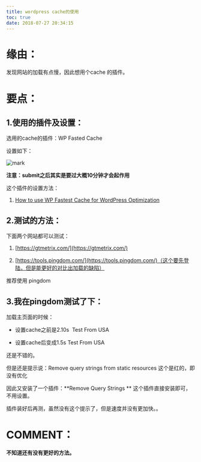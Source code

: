```yaml
---
title: wordpress cache的使用
toc: true
date: 2018-07-27 20:34:15
---
```


# 缘由：

发现网站的加载有点慢，因此想用个cache 的插件。


# 要点：




## 1.使用的插件及设置：


选用的cache的插件：WP Fasted Cache

设置如下：


![mark](http://pacdb2bfr.bkt.clouddn.com/blog/image/180727/Jm11BDLbkL.png?imageslim)

**注意：submit之后其实是要过大概10分钟才会起作用**

这个插件的设置方法：




  1. [How to use WP Fastest Cache for WordPress Optimization](https://www.youtube.com/watch?v=oJyjFHc34RM)




## 2.测试的方法：


下面两个网站都可以测试：




  1. [https://gtmetrix.com/](https://gtmetrix.com/)


  2. [https://tools.pingdom.com/](https://tools.pingdom.com/)（这个要先登陆，但是能更好的对比出加载的缺陷）


推荐使用 pingdom


## 3.我在pingdom测试了下：


加载主页面的时候：




  * 设置cache之前是2.10s  Test From USA


  * 设置cache后变成1.5s Test From USA


还是不错的。

但是还是提示说：Remove query strings from static resources 这个是红的，即没有优化

因此又安装了一个插件：**Remove Query Strings ** 这个插件直接安装即可，不用设置。

插件装好后再测，虽然没有这个提示了，但是速度并没有更加快。。


# COMMENT：


**不知道还有没有更好的方法。**
